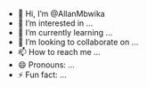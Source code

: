 - 👋 Hi, I’m @AllanMbwika
- 👀 I’m interested in ...
- 🌱 I’m currently learning ...
- 💞️ I’m looking to collaborate on ...
- 📫 How to reach me ...
- 😄 Pronouns: ...
- ⚡ Fun fact: ...

<!---
AllanMbwika/AllanMbwika is a ✨ special ✨ repository because its `README.md` (this file) appears on your GitHub profile.
You can click the Preview link to take a look at your changes.
--->
